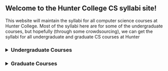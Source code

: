 ## Welcome to the Hunter College CS syllabi site!

This website will maintain the syllabi for all computer science courses at Hunter College. Most of the syllabi here are for some of the undergraduate courses, but hopefully (through some crowdsourcing), we can get the syllabi for all undergraduate and graduate CS courses at Hunter

<h3>
  <details>
    <summary>Undergraduate Courses</summary>
      <ul>
        <details>
          <summary>CSCI 127: Introduction to Computer Science</summary>
            <ul>
              <details>
                <summary><a href = "https://richaguil.github.io/HunterCS_CourseSyllabi/CS%20127/Spring%202020/CSci%20127%2C%20Introduction%20to%20Computer%20Science%2C%20Hunter%20College%2C%20CUNY%2C%20Spring%202020.pdf">Spring 2020</a></summary>
              </details>
            </ul>
        </details>
        <details>
          <summary>CSCI 135: Software Analysis & Design I</summary>
            <ul>
              <details>
                <summary>Spring 2020</summary>
              </details>
            </ul>
        </details>
        <details>
          <summary>CSCI 150: Discrete Structures</summary>
            <ul>
              <details>
                <summary>Spring 2020</summary>
              </details>
            </ul>
        </details>
        <details>
          <summary>CSCI 160: Computer Architecture I</summary>
            <ul>
              <details>
                <summary>Spring 2020</summary>
              </details>
            </ul>
        </details>
        <details>
          <summary>CSCI 235: Software Analysis & Design II</summary>
            <ul>
              <details>
                <summary>Spring 2020</summary>
              </details>
            </ul>
        </details>
        <details>
          <summary>CSCI 260: Computer Architecure II</summary>
            <ul>
              <details>
                <summary>Spring 2020</summary>
              </details>
            </ul>
        </details>  
        <details>
          <summary>CSCI 265: Computer Theory I</summary>
            <ul>
              <details>
                <summary>Spring 2020</summary>
              </details>
            </ul>
        </details>
        <details>
          <summary>CSCI 335: Software Analysis & Design III</summary>
            <ul>
              <details>
                <summary>Spring 2020</summary>
              </details>
            </ul>
        </details>
        <details>
          <summary>CSCI 340: Operating Systems</summary>
            <ul>
              <details>
                <summary>Spring 2020</summary>
              </details>
            </ul>
        </details>
        <details>
          <summary>CSCI 350: Artificial Intelligence</summary>
            <ul>
              <details>
                <summary>Spring 2020</summary>
              </details>
            </ul>
        </details>
        <details>
          <summary>CSCI 353: Machine Learning</summary>
            <ul>
              <details>
                <summary>Spring 2020</summary>
              </details>
            </ul>
        </details>
        <details>
          <summary>CSCI 360: Computer Architecture III</summary>
            <ul>
              <details>
                <summary>Spring 2020</summary>
              </details>
            </ul>
        </details>
        <details>
          <summary>CSCI 39586: Open Source Software Development</summary>
            <ul>
              <details>
                <summary>Spring 2020</summary>
              </details>
            </ul>
        </details>         
        <details>
          <summary>CSCI 405: Software Engineering</summary>
            <ul>
              <details>
                <summary>Spring 2020</summary>
              </details>
            </ul>
        </details>
        <details>
          <summary>CSCI 415: Data Communications and Networking</summary>
            <ul>
              <details>
                <summary>Spring 2020</summary>
              </details>
            </ul>
        </details>
        <details>
          <summary>CSCI 49355: Algorithm Design and Analysis</summary>
            <ul>
              <details>
                <summary>Spring 2020</summary>
              </details>
            </ul>
        </details>
        <details>
          <summary>CSCI 49366: Unix Tools</summary>
            <ul>
              <details>
                <summary>Spring 2020</summary>
              </details>
            </ul>
        </details>
        <details>
          <summary>CSCI 49369: Computer Vision</summary>
            <ul>
              <details>
                <summary>Spring 2020</summary>
              </details>
            </ul>
        </details>        
    </ul>
  </details>
</h3>

<h3>
  <details>
  <summary>Graduate Courses</summary>
    <ul>
      <details>
        <summary>CSCI 71010: Programming Languages and Their Implementation</summary>
        <ul>
          <details>
            <summary>Fall 2012</summary>
          </details>
        </ul>
      </details>
    </ul>
  </details>
</h3>
